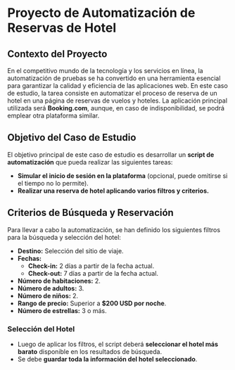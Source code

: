 # Proyecto de Automatización de Reservas de Hotel

## Contexto del Proyecto

En el competitivo mundo de la tecnología y los servicios en línea, la automatización de pruebas se ha convertido en una herramienta esencial para garantizar la calidad y eficiencia de las aplicaciones web. En este caso de estudio, la tarea consiste en automatizar el proceso de reserva de un hotel en una página de reservas de vuelos y hoteles. La aplicación principal utilizada será **Booking.com**, aunque, en caso de indisponibilidad, se podrá emplear otra plataforma similar.

## Objetivo del Caso de Estudio

El objetivo principal de este caso de estudio es desarrollar un **script de automatización** que pueda realizar las siguientes tareas:

- **Simular el inicio de sesión en la plataforma** (opcional, puede omitirse si el tiempo no lo permite).
- **Realizar una reserva de hotel aplicando varios filtros y criterios.**

## Criterios de Búsqueda y Reservación

Para llevar a cabo la automatización, se han definido los siguientes filtros para la búsqueda y selección del hotel:

- **Destino:** Selección del sitio de viaje.
- **Fechas:**
  - **Check-in:** 2 días a partir de la fecha actual.
  - **Check-out:** 7 días a partir de la fecha actual.
- **Número de habitaciones:** 2.
- **Número de adultos:** 3.
- **Número de niños:** 2.
- **Rango de precio:** Superior a **\$200 USD por noche**.
- **Número de estrellas:** 3 o más.

### Selección del Hotel

- Luego de aplicar los filtros, el script deberá **seleccionar el hotel más barato** disponible en los resultados de búsqueda.
- Se debe **guardar toda la información del hotel seleccionado**.

##
